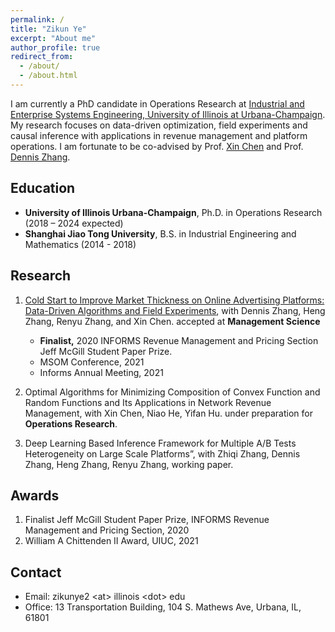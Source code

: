 ```yaml
---
permalink: /
title: "Zikun Ye"
excerpt: "About me"
author_profile: true
redirect_from: 
  - /about/
  - /about.html
---
```


I am currently a PhD candidate in Operations Research at [Industrial and Enterprise Systems Engineering, University of Illinois at Urbana-Champaign](https://ise.illinois.edu). My research focuses on data-driven optimization, field experiments and causal inference with applications in revenue management and platform operations. I am fortunate to be co-advised by Prof. [Xin Chen](https://ise.illinois.edu/directory/profile/xinchen) and Prof. [Dennis Zhang](http://denniszhang.org). 

## Education

- **University of Illinois Urbana-Champaign**, Ph.D. in Operations Research (2018 – 2024 expected)
- **Shanghai Jiao Tong University**, B.S. in Industrial Engineering and Mathematics (2014 - 2018)

## Research

1. [Cold Start to Improve Market Thickness on Online Advertising Platforms: Data-Driven Algorithms and Field Experiments](https://papers.ssrn.com/sol3/papers.cfm?abstract_id=3702786), with Dennis Zhang, Heng Zhang, Renyu Zhang, and Xin Chen. accepted at **Management Science**
   -    **Finalist,** 2020 INFORMS Revenue Management and Pricing Section Jeff McGill Student Paper Prize.
   -    MSOM Conference, 2021
   -    Informs Annual Meeting, 2021


2. Optimal Algorithms for Minimizing Composition of Convex Function and Random Functions and Its Applications in Network Revenue Management, with Xin Chen, Niao He, Yifan Hu. under preparation for **Operations Research**.

3. Deep Learning Based Inference Framework for Multiple A/B Tests Heterogeneity on Large Scale Platforms”, with Zhiqi Zhang, Dennis Zhang, Heng Zhang, Renyu Zhang, working paper.



## Awards

1. Finalist Jeff McGill Student Paper Prize, INFORMS Revenue Management and Pricing Section, 2020
2. William A Chittenden II Award, UIUC, 2021


## Contact
   - Email: zikunye2 \<at\> illinois \<dot\> edu
   - Office: 13 Transportation Building, 104 S. Mathews Ave, Urbana, IL, 61801
